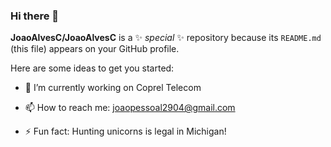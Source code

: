 ### Hi there 👋


**JoaoAlvesC/JoaoAlvesC** is a ✨ _special_ ✨ repository because its `README.md` (this file) appears on your GitHub profile.

Here are some ideas to get you started:

- 🔭 I’m currently working on Coprel Telecom 
- 📫 How to reach me: joaopessoal2904@gmail.com

- ⚡ Fun fact: Hunting unicorns is legal in Michigan!

